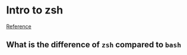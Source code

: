 # Intro to zsh

[Reference](https://www.ee.ryerson.ca/guides/zsh-intro.pdf)

## What is the difference of `zsh` compared to `bash`
